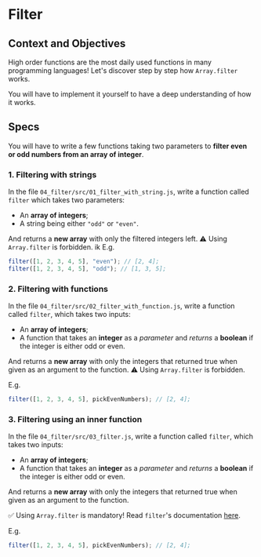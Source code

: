 # Filter

## Context and Objectives

High order functions are the most daily used functions in many programming languages!
Let's discover step by step how `Array.filter` works.

You will have to implement it yourself to have a deep understanding of how it works.

## Specs

You will have to write a few functions taking two parameters to **filter even or odd numbers from an array of integer**.

### 1. Filtering with strings

In the file `04_filter/src/01_filter_with_string.js`, write a function called `filter` which takes two parameters:

- An **array of integers**;
- A string being either `"odd"` or `"even"`.

And returns a **new array** with only the filtered integers left.
⚠️ Using `Array.filter` is forbidden.
ik
E.g.

```javascript
filter([1, 2, 3, 4, 5], "even"); // [2, 4];
filter([1, 2, 3, 4, 5], "odd"); // [1, 3, 5];
```

### 2. Filtering with functions

In the file `04_filter/src/02_filter_with_function.js`, write a function called `filter`, which takes two inputs:

- An **array of integers**;
- A function that takes an **integer** as a _parameter_ and _returns_ a **boolean** if the integer is either odd or even.

And returns a **new array** with only the integers that returned true when given as an argument to the function.
⚠️ Using `Array.filter` is forbidden.

E.g.

```javascript
filter([1, 2, 3, 4, 5], pickEvenNumbers); // [2, 4];
```

### 3. Filtering using an inner function

In the file `04_filter/src/03_filter.js`, write a function called `filter`, which takes two inputs:

- An **array of integers**;
- A function that takes an **integer** as a _parameter_ and _returns_ a **boolean** if the integer is either odd or even.

And returns a **new array** with only the integers that returned true when given as an argument to the function.

✅ Using `Array.filter` is mandatory!
Read `filter`'s documentation [here](https://developer.mozilla.org/en-US/docs/Web/JavaScript/Reference/Global_Objects/Array/filter).

E.g.

```javascript
filter([1, 2, 3, 4, 5], pickEvenNumbers); // [2, 4];
```
